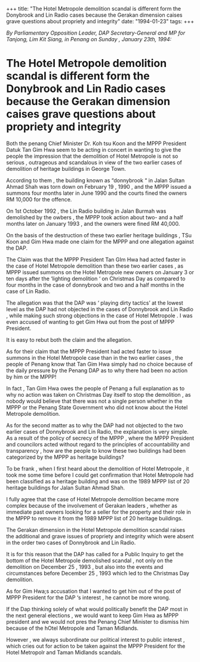 +++ 
title: "The Hotel Metropole demolition scandal is different form the Donybrook and Lin Radio cases because the Gerakan dimension caises grave questions about propriety and integrity"
date: "1994-01-23"
tags:
+++

_By Parliamentary Opposition Leader, DAP Secretary-General and MP for Tanjong, Lim Kit Siang, in Penang   on Sunday , January  23th, 1994:_

# The Hotel Metropole demolition scandal is different form the Donybrook and Lin Radio cases because the Gerakan dimension caises grave questions about propriety and integrity

Both  the penang Chief Minister Dr. Koh tsu Koon and the MPPP President Datuk Tan Gim Hwa seem to be acting in concert in wanting to give the people the impression that the demolition of Hotel Metropole is not so serious , outrageous and scandalous in view of the two earlier cases of demolition of heritage buildings in George Town.</u>

According to them , the building known as “donnybrook “ in Jalan Sultan Ahmad Shah was torn down on February 19 , 1990 , and the MPPP issued a summons four months later in June 1990 and the courts fined the owners RM 10,000 for the offence.

On 1st October 1992 , the Lin Radio building in Jalan Burmah was demolished by the owbers , the MPPP took action about two- and a half months later on January 1993 , and the owners were fined RM 40,000.

On the basis of the destruction of these two earlier heritage buildings , TSu Koon and Gim Hwa made one claim for the MPPP and one allegation against the DAP.

The Claim was that the MPPP President Tan GIm Hwa had acted faster in the case of Hotel Metropole demolition than these two earlier cases , as MPPP issued summons on the Hotel Metropole new owners on January 3 or ten days after the ‘lighting demolition ‘ on Christmas Day as compared to four months in the case of donnybrook and two and a half months in the case of Lin Radio.

The allegation was that the DAP was ‘ playing dirty tactics’ at the lowest level as the DAP had not objected in the cases of Donnybrook and Lin Radio , while making such strong objections in the case of Hotel Metropole . I was even accused of wanting to get Gim Hwa out from the post of MPPP President.

It is easy to rebut both the claim and the allegation. 

As for their claim that the MPPP President had acted faster to issue summons in the Hotel Metropole case than in the two earlier cases , the people of Penang know that Tan Gim Hwa simply had no choice because of the daily pressure by the Penang DAP as to why there had been no action by him or the MPPP!

In fact , Tan Gim Hwa owes the people of Penang a full explanation as to why no action was taken on Christmas Day itself to stop the demolition , as nobody would believe that there was not a single person whether in the MPPP or the Penang State Government who did not know about the Hotel Metropole demolition.

As for the second matter as to why the DAP had not objected to the two earlier cases of Donnybrook and Lin Radio, the explanation is very simple. As a result of the policy of secrecy of the MPPP , where the MPPP President and councilors acted without regard to the principles of accountability and transparency , how are the people to know these two buildings had been categorized by the MPPP as heritage buildings?

To be frank , when I first heard about the demolition of Hotel Metropole , it took me some time before I could get confirmation that Hotel Metropole had been classified as a heritage building and was on the 1989 MPPP list of 20 heritage buildings for Jalan Sultan Ahmad Shah.

I fully agree that the case of Hotel Metropole demolition became more complex because of the involvement of Gerakan leaders , whether as immediate past owners looking for a seller for the property and their role in the MPPP to remove it from the 1989 MPPP list of 20 heritage buildings.

The Gerakan dimension in the Hotel Metropole demolition scandal raises the additional and grave issues of propriety and integrity which were absent in the order two cases of Donnybrook and Lin Radio.

It is for this reason that the DAP has called for a Public Inquiry to get the bottom of the Hotel Metropole demolished scandal , not only  on the demolition on December 25 , 1993 , but also into the events and circumstances before December 25 , 1993 which led to the Christmas Day demolition.

As for Gim Hwa;s accusation that I wanted to get him out of the post of MPPP President for the DAP ‘s interest , he cannot be more wrong.

If the Dap thinking solely of what would politically benefit the DAP most in the next general elections , we would want to keep Gim Hwa as MPPP president and we would not pres the Penang Chief Minister to dismiss him because of the hOtel Metropole and Taman Midlands.

However , we always subordinate our political interest to public interest , which cries out for action to be taken against the MPPP President for the Hotel Metropolr and Taman Midlands scandals.
 
